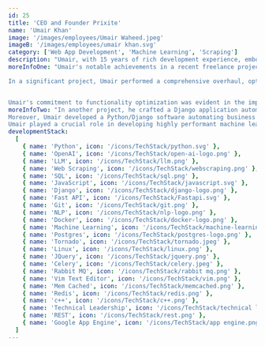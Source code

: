 ```yaml
---
id: 25
title: 'CEO and Founder Prixite'
name: 'Umair Khan'
image: '/images/employees/Umair Waheed.jpeg'
imageB: '/images/employees/umair khan.svg'
category: ['Web App Development', 'Machine Learning', 'Scraping']
description: "Umair, with 15 years of rich development experience, embodies the perfect blend of a seasoned professional and an ardent nature enthusiast. Beyond the coding lines, he's an avid cyclist, an adventurous camper, and a trailblazer in the world of trekking. The great outdoors becomes his canvas, where he paints his journey with strokes of passion and resilience. Umair, a visionary entrepreneur, has left an indelible mark by founding three innovative companies. He takes his entrepreneurial journey with complete synergy, always transfusing his positivity into the team."
moreInfoOne: "Umair's notable achievements in a recent freelance project as a Senior Back-end Python Developer include upgrading the codebase from Flask 1.0 to Flask 2.0. This involved optimizing the codebase for deployment as Lambda functions using Zappa. Umair's expertise was further demonstrated by improving the test coverage to 80%, ensuring the smooth functioning of the upgraded version. The technologies utilized in this project encompassed AWS Lambda, Flask, Flask-RESTful, Python 3, Unit Testing, and Amazon Web Services (AWS), reflecting Umair's proficiency in backend development and Lambda architecture.

In a significant project, Umair performed a comprehensive overhaul, optimizing API views by transitioning to proper Django REST Framework (DRF) base classes. This strategic move effectively reduced code size and improved maintainability. Umair enhanced the project's documentation accessibility by incorporating OpenAPI schema generation, providing a user-friendly webpage interface. Leveraging the OpenAPI YAML file, he seamlessly generated TypeScript type definitions, fostering enhanced interoperability.


Umair's commitment to functionality optimization was evident in the implementation of link header pagination, API versioning, and API throttling. Introducing API versioning facilitated a selective transition of API endpoints to their paginated versions, ensuring a streamlined approach to feature upgrades. The addition of API throttling addressed specific requirements by allowing different rate limits on various endpoints, enhancing the project's adaptability to diverse usage scenarios. Umair's dedication to a robust codebase was demonstrated by increasing code coverage to over 90%."
moreInfoTwo: "In another project, he crafted a Django application automating dropshipping operations, utilizing Python Celery for asynchronous tasks with a Redis broker. This endeavor demonstrated his adept bug tracking and user story management skills using Jira software. The technology stack included Python, JavaScript, Docker, Django, PostgreSQL, and more, reflecting his expertise in back-end development, scraping, and API integration.
Moreover, Umair developed a Python/Django software automating business card printing, and managing servers with Docker in both development and production. Technologies employed spanned Python, Django, PostgreSQL, JavaScript, Docker, and more, showcasing Umair's proficiency in technical leadership and database management. Additionally, Umair significantly contributed to a successful open-source project, mentoring high school and university students for Zulip in Google Code-in and Google Summer of Code. His role involved developing the Python backend with Django, Tornado, and PostgreSQL, as well as building front-end localization using the i18next library.
Umair played a crucial role in developing highly performant machine learning software, contributing to its efficiency. He demonstrated expertise in automation by configuring and managing servers using Chef, streamlining operational processes. In another notable project, Umair spearheaded the launch of Pakistan's first job search engine, akin to Indeed.com, showcasing innovation in the local job market. His hands-on involvement in scraping job listings from various portals and implementing algorithms for accurate searches underscored his dedication to user-centric solutions. Additionally, Umair showcased versatility by developing medical record management and school management software, exhibiting leadership skills as a team lead managing developers and quality assurance professionals."
developmentStack:
  [
    { name: 'Python', icon: '/icons/TechStack/python.svg' },
    { name: 'OpenAI', icon: '/icons/TechStack/open-ai-logo.png' },
    { name: 'LLM', icon: '/icons/TechStack/llm.png' },
    { name: 'Web Scraping', icon: '/icons/TechStack/webscraping.png' },
    { name: 'SQL', icon: '/icons/TechStack/sql.png' },
    { name: 'JavaScript', icon: '/icons/TechStack/javascript.svg' },
    { name: 'Django', icon: '/icons/TechStack/django-logo.png' },
    { name: 'Fast API', icon: '/icons/TechStack/Fastapi.svg' },
    { name: 'Git', icon: '/icons/TechStack/git.png' },
    { name: 'NLP', icon: '/icons/TechStack/nlp-logo.png' },
    { name: 'Docker', icon: '/icons/TechStack/docker-logo.png' },
    { name: 'Machine Learning', icon: '/icons/TechStack/machine-learning.png' },
    { name: 'Postgres', icon: '/icons/TechStack/postgres-logo.png' },
    { name: 'Tornado', icon: '/icons/TechStack/tornado.jpeg' },
    { name: 'Linux', icon: '/icons/TechStack/linux.png' },
    { name: 'JQuery', icon: '/icons/TechStack/jquery.png' },
    { name: 'Celery', icon: '/icons/TechStack/celery.jpeg' },
    { name: 'Rabbit MQ', icon: '/icons/TechStack/rabbit mq.png' },
    { name: 'Vim Text Editor', icon: '/icons/TechStack/vim.png' },
    { name: 'Mem Cached', icon: '/icons/TechStack/memcached.png' },
    { name: 'Redis', icon: '/icons/TechStack/redis.png' },
    { name: 'c++', icon: '/icons/TechStack/c++.png' },
    { name: 'Technical Leadership', icon: '/icons/TechStack/technical leadership.png' },
    { name: 'REST', icon: '/icons/TechStack/rest.png' },
    { name: 'Google App Engine', icon: '/icons/TechStack/app engine.png' },
  ]
---
```

